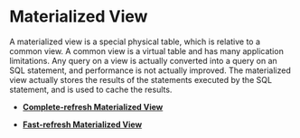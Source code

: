 # Materialized View<a name="EN-US_TOPIC_0295970202"></a>

A materialized view is a special physical table, which is relative to a common view. A common view is a virtual table and has many application limitations. Any query on a view is actually converted into a query on an SQL statement, and performance is not actually improved. The materialized view actually stores the results of the statements executed by the SQL statement, and is used to cache the results.

-   **[Complete-refresh Materialized View](full-materialized-view.md)**  

-   **[Fast-refresh Materialized View](incremental-materialized-view.md)**  



